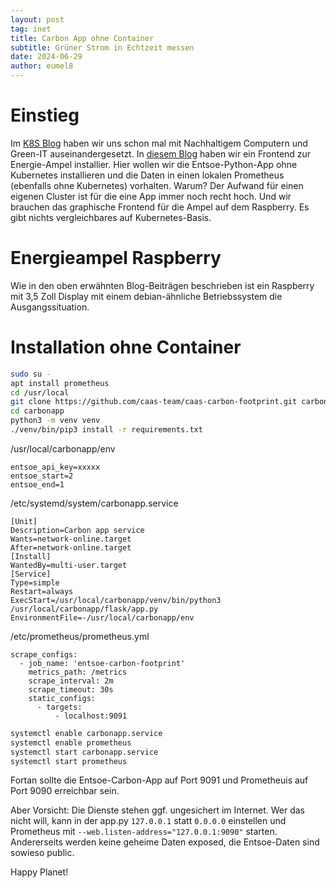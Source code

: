 ```yaml
---
layout: post
tag: inet
title: Carbon App ohne Container
subtitle: Grüner Strom in Echtzeit messen
date: 2024-06-29
author: eumel8
---
```


# Einstieg

Im [K8S Blog](https://k8sblog.eumel.de/2023/11/14/sustainable-computing.html) haben wir uns schon mal mit Nachhaltigem Computern und Green-IT auseinandergesetzt. In [diesem Blog](https://blog.eumel.de/2024/06/19/raspberry-pi-carbon-app.html) haben wir ein Frontend zur Energie-Ampel installier. Hier wollen wir die Entsoe-Python-App ohne Kubernetes installieren und die Daten in einen lokalen Prometheus (ebenfalls ohne Kubernetes) vorhalten. Warum? Der Aufwand für einen eigenen Cluster ist für die eine App immer noch recht hoch. Und wir brauchen das graphische Frontend für die Ampel auf dem Raspberry. Es gibt nichts vergleichbares auf Kubernetes-Basis.

# Energieampel Raspberry

Wie in den oben erwähnten Blog-Beiträgen beschrieben ist ein Raspberry mit 3,5 Zoll Display mit einem debian-ähnliche Betriebssystem die Ausgangssituation.

# Installation ohne Container

```bash
sudo su -
apt install prometheus
cd /usr/local
git clone https://github.com/caas-team/caas-carbon-footprint.git carbonapp
cd carbonapp
python3 -m venv venv
./venv/bin/pip3 install -r requirements.txt
```

/usr/local/carbonapp/env

```
entsoe_api_key=xxxxx
entsoe_start=2
entsoe_end=1
```

/etc/systemd/system/carbonapp.service

```
[Unit]
Description=Carbon app service
Wants=network-online.target
After=network-online.target
[Install]
WantedBy=multi-user.target
[Service]
Type=simple
Restart=always
ExecStart=/usr/local/carbonapp/venv/bin/python3 /usr/local/carbonapp/flask/app.py
EnvironmentFile=-/usr/local/carbonapp/env
```

/etc/prometheus/prometheus.yml

```
scrape_configs:
  - job_name: 'entsoe-carbon-footprint'
    metrics_path: /metrics
    scrape_interval: 2m
    scrape_timeout: 30s
    static_configs:
      - targets:
          - localhost:9091
```

```bash
systemctl enable carbonapp.service
systemctl enable prometheus
systemctl start carbonapp.service
systemctl start prometheus
```

Fortan sollte die Entsoe-Carbon-App auf Port 9091 und Prometheuis auf Port 9090 erreichbar sein. 

Aber Vorsicht: Die Dienste stehen ggf. ungesichert im Internet. Wer das nicht will, kann in der app.py `127.0.0.1` statt `0.0.0.0` einstellen und Prometheus mit `--web.listen-address="127.0.0.1:9090"` starten. Andererseits werden keine geheime Daten exposed, die Entsoe-Daten sind sowieso public.

Happy Planet!
